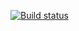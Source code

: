 [![Build status](https://ci.appveyor.com/api/projects/status/544cud4o3wpox7sy?svg=true)](https://ci.appveyor.com/project/Milanasy/apitestingci)
